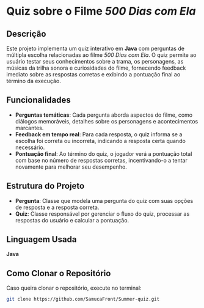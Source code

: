 # Quiz sobre o Filme *500 Dias com Ela*

## Descrição  
Este projeto implementa um quiz interativo em **Java** com perguntas de múltipla escolha relacionadas ao filme *500 Dias com Ela*. O quiz permite ao usuário testar seus conhecimentos sobre a trama, os personagens, as músicas da trilha sonora e curiosidades do filme, fornecendo feedback imediato sobre as respostas corretas e exibindo a pontuação final ao término da execução.

## Funcionalidades  
- **Perguntas temáticas**: Cada pergunta aborda aspectos do filme, como diálogos memoráveis, detalhes sobre os personagens e acontecimentos marcantes.  
- **Feedback em tempo real**: Para cada resposta, o quiz informa se a escolha foi correta ou incorreta, indicando a resposta certa quando necessário.  
- **Pontuação final**: Ao término do quiz, o jogador verá a pontuação total com base no número de respostas corretas, incentivando-o a tentar novamente para melhorar seu desempenho.

## Estrutura do Projeto  
- **Pergunta**: Classe que modela uma pergunta do quiz com suas opções de resposta e a resposta correta.  
- **Quiz**: Classe responsável por gerenciar o fluxo do quiz, processar as respostas do usuário e calcular a pontuação.  

## Linguagem Usada  
**Java**

## Como Clonar o Repositório  
Caso queira clonar o repositório, execute no terminal:

```bash
git clone https://github.com/SamucaFront/Summer-quiz.git
